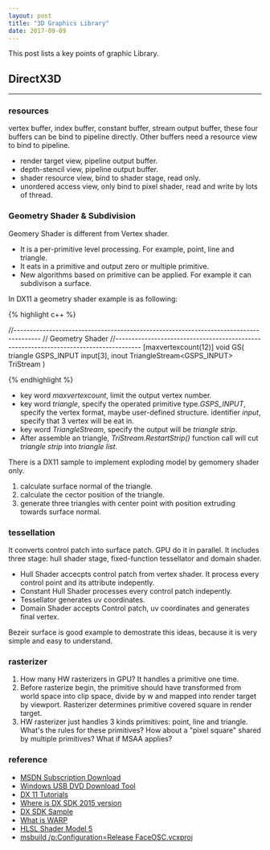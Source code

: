 ```yaml
---
layout: post
title: "3D Graphics Library" 
date: 2017-09-09
---
```


This post lists a key points of graphic Library.


## DirectX3D
---

### resources
vertex buffer, index buffer, constant buffer, stream output buffer, these four buffers can be bind to pipeline directly.
Other buffers need a resource view to bind to pipeline.
- render target view, pipeline output buffer.
- depth-stencil view, pipeline output buffer.
- shader resource view, bind to shader stage, read only.
- unordered access view, only bind to pixel shader, read and write by lots of thread.

### Geometry Shader & Subdivision
Geomery Shader is different from Vertex shader.
- It is a per-primitive level processing. For example, point, line and triangle.
- It eats in a primitive and output zero or multiple primitive.
- New algorithms based on primitive can be applied. For example it can subdivison a surface.

In DX11 a geometry shader example is as following:

{% highlight c++ %}

//--------------------------------------------------------------------------------------
// Geometry Shader
//--------------------------------------------------------------------------------------
[maxvertexcount(12)]
void GS( triangle GSPS_INPUT input[3], inout TriangleStream<GSPS_INPUT> TriStream )

{% endhighlight %}

- key word *maxvertexcount*, limit the output vertex number.
- key word *triangle*, specify the operated primitive type.*GSPS_INPUT*, specify the vertex format, maybe user-defined structure.
  identifier *input*, specify that 3 vertex will be eat in.
- key word *TriangleStream*, specify the output will be *triangle strip*.
- After assemble an triangle, *TriStream.RestartStrip()* function call will cut *triangle strip* into *triangle list*.

There is a DX11 sample to implement exploding model by gemomery shader only.
1. calculate surface normal of the triangle.
2. calculate the cector position of the triangle.
3. generate three triangles with center point with position extruding towards surface normal.


### tessellation
It converts control patch into surface patch. GPU do it in parallel. It includes three stage: hull shader stage, fixed-function tessellator and
domain shader.
- Hull Shader accecpts control patch from vertex shader. It process every control point and its attribute indepently.
- Constant Hull Shader processes every control patch indepently. 
- Tessellator generates uv coordinates.
- Domain Shader accepts Control patch, uv coordinates and generates final vertex.

Bezeir surface is good example to demostrate this ideas, because it is very simple and easy to understand.

### rasterizer
1. How many HW rasterizers in GPU? It handles a primitive one time.
2. Before rasterize begin, the primitive should have transformed from world space into clip space,
   divide by w and mapped into render target by viewport. Rasterizer determines primitive covered
   square in render target.
3. HW rasterizer just handles 3 kinds primitives: point, line and triangle. What's the rules for these
   primitives? How about a "pixel square" shared by multiple primitives? What if MSAA applies?


### reference
- [MSDN Subscription Download](https://msdn.microsoft.com/en-us/subscriptions/downloads/)
- [Windows USB DVD Download Tool](https://www.microsoft.com/en-us/download/windows-usb-dvd-download-tool)
- [DX 11 Tutorials](http://www.rastertek.com/tutdx11.html)
- [Where is DX SDK 2015 version](https://blogs.msdn.microsoft.com/chuckw/2015/08/05/where-is-the-directx-sdk-2015-edition/)
- [DX SDK Sample](https://blogs.msdn.microsoft.com/chuckw/2013/09/20/directx-sdk-samples-catalog/)
- [What is WARP](https://msdn.microsoft.com/en-us/library/windows/desktop/gg615082%28v=vs.85%29.aspx?f=255&MSPPError=-2147217396)
- [HLSL Shader Model 5](https://msdn.microsoft.com/en-us/library/windows/desktop/ff471419(v=vs.85).aspx)
- [msbuild  /p:Configuration=Release FaceOSC.vcxproj](http://code.dblock.org/2009/02/13/how-to-do-a-debug-release-or-both-builds-with-msbuild.html)

